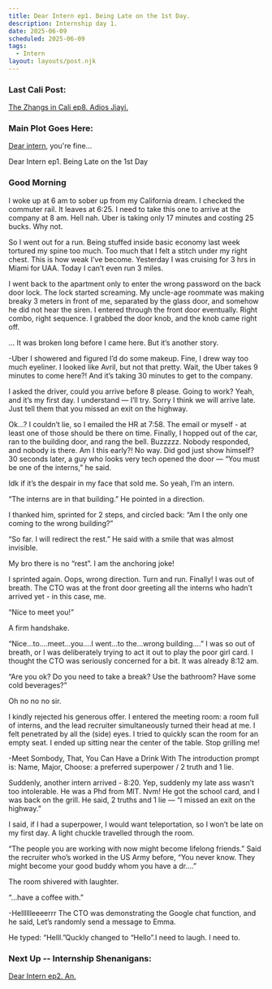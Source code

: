 ```yaml
---
title: Dear Intern ep1. Being Late on the 1st Day.
description: Internship day 1.
date: 2025-06-09
scheduled: 2025-06-09
tags:
  - Intern
layout: layouts/post.njk
---
```


<h3>Last Cali Post:</h3>
<a href="{{ '/posts/calistoryep8/' | url }}">The Zhangs in Cali ep8. Adios Jiayi.</a>

<h3>Main Plot Goes Here:</h3>

[Dear intern](https://dearintern.net), you're fine...

Dear Intern ep1. Being Late on the 1st Day

<h3>Good Morning</h3>
I woke up at 6 am to sober up from my California dream. I checked the commuter rail. It leaves at 6:25. I need to take this one to arrive at the company at 8 am. Hell nah. Uber is taking only 17 minutes and costing 25 bucks. Why not.

So I went out for a run. Being stuffed inside basic economy last week tortured my spine too much. Too much that I felt a stitch under my right chest. This is how weak I’ve become. Yesterday I was cruising for 3 hrs in Miami for UAA. Today I can’t even run 3 miles.

I went back to the apartment only to enter the wrong password on the back door lock. The lock started screaming. My uncle-age roommate was making breaky 3 meters in front of me, separated by the glass door, and somehow he did not hear the siren. I entered through the front door eventually. Right combo, right sequence. I grabbed the door knob, and the knob came right off.

…
It was broken long before I came here. But it’s another story.

-Uber
I showered and figured I’d do some makeup. Fine, I drew way too much eyeliner. I looked like Avril, but not that pretty. Wait, the Uber takes 9 minutes to come here?! And it’s taking 30 minutes to get to the company.

I asked the driver, could you arrive before 8 please. Going to work? Yeah, and it’s my first day. I understand — I’ll try. Sorry I think we will arrive late. Just tell them that you missed an exit on the highway.

Ok…? I couldn’t lie, so I emailed the HR at 7:58. The email or myself - at least one of those should be there on time. Finally, I hopped out of the car, ran to the building door, and rang the bell. Buzzzzz. Nobody responded, and nobody is there. Am I this early?! No way. Did god just show himself? 30 seconds later, a guy who looks very tech opened the door — “You must be one of the interns,” he said.

Idk if it’s the despair in my face that sold me. So yeah, I’m an intern.

“The interns are in that building.” He pointed in a direction.

I thanked him, sprinted for 2 steps, and circled back: “Am I the only one coming to the wrong building?”

“So far. I will redirect the rest.” He said with a smile that was almost invisible.

My bro there is no “rest”. I am the anchoring joke!

I sprinted again. Oops, wrong direction. Turn and run. Finally! I was out of breath. The CTO was at the front door greeting all the interns who hadn’t arrived yet - in this case, me.

“Nice to meet you!”

A firm handshake.

“Nice…to….meet…you….I went…to the…wrong building….” I was so out of breath, or I was deliberately trying to act it out to play the poor girl card. I thought the CTO was seriously concerned for a bit. It was already 8:12 am.

“Are you ok? Do you need to take a break? Use the bathroom? Have some cold beverages?”

Oh no no no sir.

I kindly rejected his generous offer. I entered the meeting room: a room full of interns, and the lead recruiter simultaneously turned their head at me. I felt penetrated by all the (side) eyes. I tried to quickly scan the room for an empty seat. I ended up sitting near the center of the table. Stop grilling me!

-Meet Sombody, That, You Can Have a Drink With
The introduction prompt is: Name, Major, Choose: a preferred superpower / 2 truth and 1 lie.

Suddenly, another intern arrived - 8:20. Yep, suddenly my late ass wasn’t too intolerable. He was a Phd from MIT. Nvm! He got the school card, and I was back on the grill. He said, 2 truths and 1 lie — “I missed an exit on the highway.”

I said, if I had a superpower, I would want teleportation, so I won’t be late on my first day. A light chuckle travelled through the room.

“The people you are working with now might become lifelong friends.” Said the recruiter who’s worked in the US Army before, “You never know. They might become your good buddy whom you have a dr….”

The room shivered with laughter.

“...have a coffee with.”

-Helllllleeeerrr
The CTO was demonstrating the Google chat function, and he said, Let’s randomly send a message to Emma.

He typed: “Helll.”Quckly changed to “Hello”.I need to laugh. I need to.

<h3>Next Up -- Internship Shenanigans:</h3>
<a href="{{ '/posts/dearinternep2/' | url }}">Dear Intern ep2. An.</a>

